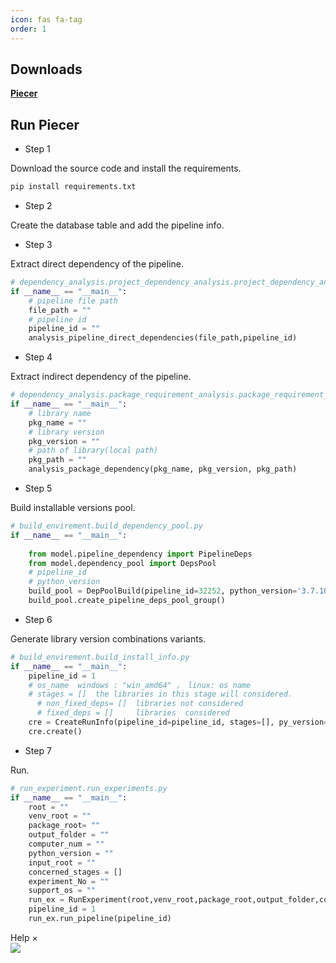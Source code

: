 ```yaml
---
icon: fas fa-tag
order: 1
---
```


## Downloads
[**Piecer**](https://github.com/Piecer-plc/piecer-plc)
## Run Piecer
- Step 1

Download the source code and install the requirements.
```python
pip install requirements.txt
```
- Step 2


Create the database table and add the pipeline info.
- Step 3

Extract direct dependency of the pipeline.

```python
# dependency_analysis.project_dependency_analysis.project_dependency_analysis.py
if __name__ == "__main__":
    # pipeline file path
    file_path = ""
    # pipeline id
    pipeline_id = ""
    analysis_pipeline_direct_dependencies(file_path,pipeline_id)
```
- Step 4

Extract indirect dependency of the pipeline.
```python
# dependency_analysis.package_requirement_analysis.package_requirement_analysis.py
if __name__ == "__main__":
    # library name
    pkg_name = ""
    # library version
    pkg_version = ""
    # path of library(local path)
    pkg_path = ""
    analysis_package_dependency(pkg_name, pkg_version, pkg_path)
```
- Step 5

Build installable versions pool.
```python
# build_envirement.build_dependency_pool.py
if __name__ == "__main__":
    
    from model.pipeline_dependency import PipelineDeps
    from model.dependency_pool import DepsPool
    # pipeline_id 
    # python_version 
    build_pool = DepPoolBuild(pipeline_id=32252, python_version='3.7.10')
    build_pool.create_pipeline_deps_pool_group()
```
- Step 6

Generate library version combinations variants.
```python
# build_envirement.build_install_info.py
if __name__ == "__main__":
    pipeline_id = 1
    # os_name  windows : "win_amd64" ， linux: os name
    # stages = []  the libraries in this stage will considered. 
	  # non_fixed_deps= []  libraries not considered
	  # fixed_deps = []     libraries  considered
    cre = CreateRunInfo(pipeline_id=pipeline_id, stages=[], py_version="3.7.10", os_name="win_amd64",experiment_No=1,non_fixed_deps=None, fixed_deps=None)
    cre.create()
```
- Step 7

Run.
```python
# run_experiment.run_experiments.py
if __name__ == "__main__":
    root = ""
    venv_root = ""
    package_root= ""
    output_folder = ""
    computer_num = ""
    python_version = ""
    input_root = ""
    concerned_stages = []
    experiment_No = ""
    support_os = ""
    run_ex = RunExperiment(root,venv_root,package_root,output_folder,computer_num,python_version,input_root,concerned_stages,experiment_No,support_os)
    pipeline_id = 1
    run_ex.run_pipeline(pipeline_id)
```
<div id="d-help-win" class="d-help-win" >
    <div id="win-title">Help
        <span id="d-help-colse" clss="close_2" class="close_2">
            × 
        </span>
    </div>
    <div id="win-content">
        <!-- 我们提供了xxx数据集。
        1.
        2.
        3.
        4.
        查看详细复现结果：
        动图！ -->
        <img src="/assets/images/Pipeline-Bug.gif">
    </div>
</div>
 <div id="d-help-win" class="d-help-win" style="display: none;">
      <div id="win-title">Help
          <span id="d-help-colse" clss="close_2" class="close_2">
              × 
          </span>
      </div>
      <div id="win-content">
          <blockquote class="prompt-tip"><div><p> We provide a list of PLC issues captured by us in real-world pipelines and popular ML libraries.</p></div></blockquote>
          <div>
              <ol>
                  <li>Go to <strong><font color="#FF0000">Empirical Findings</font></strong> page</li>
                  <li>Select a bug and click on <strong><font color="#FF0000">reproduce result link</font></strong>.</li>
                  <li>You can find the reproduction results of each version and the related reproduction code.</li></ol>
          </div>
          <!-- 我们提供了xxx数据集。
          1.
          2.
          3.
          4.
          查看详细复现结果：
          动图！ -->
          <img src="/assets/images/Pipeline-Bug.gif" alt="avatar">
      </div>
  </div>
